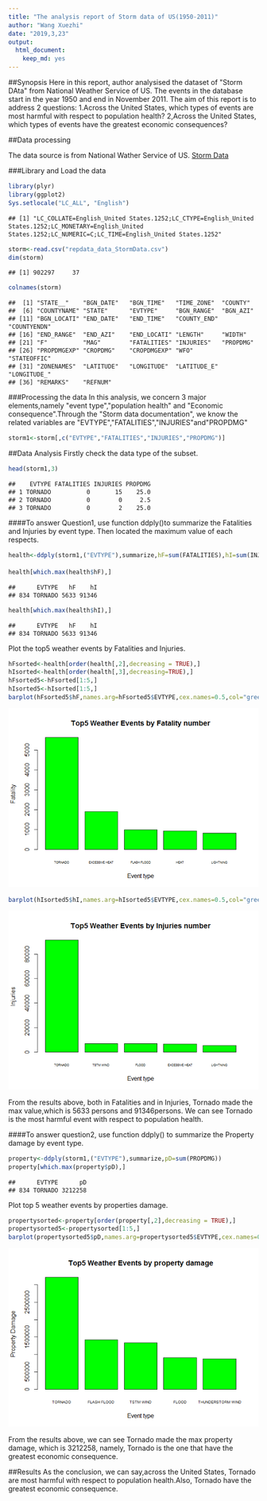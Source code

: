 ```yaml
---
title: "The analysis report of Storm data of US(1950-2011)"
author: "Wang Xuezhi"
date: "2019,3,23"
output: 
  html_document: 
    keep_md: yes
---
```




##Synopsis
Here in this report, author analysised the dataset of "Storm DAta" from National Weather Service of US. The events in the database start in the year 1950 and end in November 2011. 
The aim of this report is to address 2 questions:
1.Across the United States, which types of events are most harmful with respect to population health?
2,Across the United States, which types of events have the greatest economic consequences?

##Data processing

The data source is from National Wather Service of US.
[Storm Data](https://d396qusza40orc.cloudfront.net/repdata%2Fdata%2FStormData.csv.bz2)

###Library and Load the data

```r
library(plyr)
library(ggplot2)
Sys.setlocale("LC_ALL", "English")
```

```
## [1] "LC_COLLATE=English_United States.1252;LC_CTYPE=English_United States.1252;LC_MONETARY=English_United States.1252;LC_NUMERIC=C;LC_TIME=English_United States.1252"
```

```r
storm<-read.csv("repdata_data_StormData.csv")
dim(storm)
```

```
## [1] 902297     37
```

```r
colnames(storm)
```

```
##  [1] "STATE__"    "BGN_DATE"   "BGN_TIME"   "TIME_ZONE"  "COUNTY"    
##  [6] "COUNTYNAME" "STATE"      "EVTYPE"     "BGN_RANGE"  "BGN_AZI"   
## [11] "BGN_LOCATI" "END_DATE"   "END_TIME"   "COUNTY_END" "COUNTYENDN"
## [16] "END_RANGE"  "END_AZI"    "END_LOCATI" "LENGTH"     "WIDTH"     
## [21] "F"          "MAG"        "FATALITIES" "INJURIES"   "PROPDMG"   
## [26] "PROPDMGEXP" "CROPDMG"    "CROPDMGEXP" "WFO"        "STATEOFFIC"
## [31] "ZONENAMES"  "LATITUDE"   "LONGITUDE"  "LATITUDE_E" "LONGITUDE_"
## [36] "REMARKS"    "REFNUM"
```
###Processing the data
In this analysis, we concern 3 major elements,namely "event type","population health" and "Economic consequence".Through the "Storm data documentation", we know the related variables are "EVTYPE","FATALITIES","INJURIES"and"PROPDMG"

```r
storm1<-storm[,c("EVTYPE","FATALITIES","INJURIES","PROPDMG")]
```

##Data Analysis
Firstly check the data type of the subset.

```r
head(storm1,3)
```

```
##    EVTYPE FATALITIES INJURIES PROPDMG
## 1 TORNADO          0       15    25.0
## 2 TORNADO          0        0     2.5
## 3 TORNADO          0        2    25.0
```

####To answer Question1, use function ddply()to summarize the Fatalities and Injuries by event type. Then located the maximum value of each respects.

```r
health<-ddply(storm1,("EVTYPE"),summarize,hF=sum(FATALITIES),hI=sum(INJURIES))

health[which.max(health$hF),]
```

```
##      EVTYPE   hF    hI
## 834 TORNADO 5633 91346
```

```r
health[which.max(health$hI),]
```

```
##      EVTYPE   hF    hI
## 834 TORNADO 5633 91346
```

Plot the top5 weather events by Fatalities and Injuries.

```r
hFsorted<-health[order(health[,2],decreasing = TRUE),]
hIsorted<-health[order(health[,3],decreasing=TRUE),]
hFsorted5<-hFsorted[1:5,]
hIsorted5<-hIsorted[1:5,]
barplot(hFsorted5$hF,names.arg=hFsorted5$EVTYPE,cex.names=0.5,col="green",xlab="Event type",ylab="Fatality",main="Top5 Weather Events by Fatality number")
```

![](RRCP2_files/figure-html/unnamed-chunk-5-1.png)<!-- -->

```r
barplot(hIsorted5$hI,names.arg=hIsorted5$EVTYPE,cex.names=0.5,col="green",xlab="Event type",ylab="Injuries",main="Top5 Weather Events by Injuries number")
```

![](RRCP2_files/figure-html/unnamed-chunk-5-2.png)<!-- -->

From the results above, both in Fatalities and in Injuries, Tornado made the max value,which is 5633 persons and 91346persons. We can see Tornado is the most harmful event with respect to population health.

####To answer question2, use function ddply() to summarize the Property damage by event type.

```r
property<-ddply(storm1,("EVTYPE"),summarize,pD=sum(PROPDMG))
property[which.max(property$pD),]
```

```
##      EVTYPE      pD
## 834 TORNADO 3212258
```
Plot top 5 weather events by properties damage.


```r
propertysorted<-property[order(property[,2],decreasing = TRUE),]
propertysorted5<-propertysorted[1:5,]
barplot(propertysorted5$pD,names.arg=propertysorted5$EVTYPE,cex.names=0.6,col="green",xlab="Event type",ylab="Property Damage",main="Top5 Weather Events by property damage")
```

![](RRCP2_files/figure-html/unnamed-chunk-7-1.png)<!-- -->

From the results above, we can see Tornado made the max property damage, which is 3212258, namely, Tornado is the one that have the greatest economic consequence.

##Results
As the conclusion, we can say,across the United States, Tornado are most harmful with respect to population health.Also, Tornado have the greatest economic consequence.
